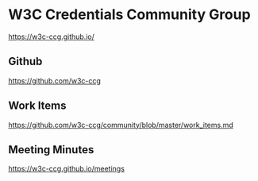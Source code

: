# W3C Credentials Community Group
https://w3c-ccg.github.io/

## Github
https://github.com/w3c-ccg

## Work Items
https://github.com/w3c-ccg/community/blob/master/work_items.md

## Meeting Minutes
https://w3c-ccg.github.io/meetings
